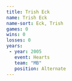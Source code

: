 ```yaml
---
title: Trish Eck
name: Trish Eck
name-sort: Eck, Trish
games: 0
wins: 0
losses: 0
years:
 - year: 2005
   event: Hearts
   team: "MB"
   position: Alternate
---
```

